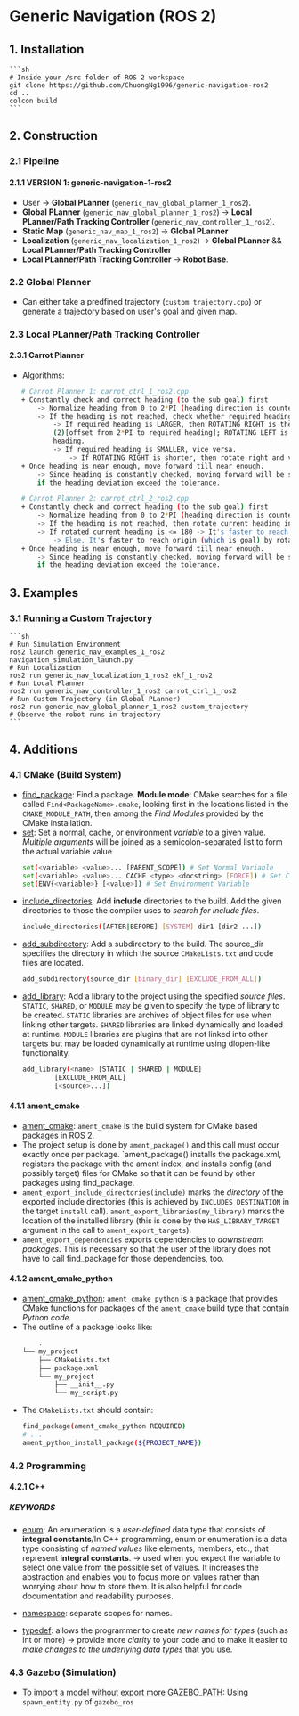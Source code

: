 # Generic Navigation (ROS 2)

## 1. Installation

    ```sh
    # Inside your /src folder of ROS 2 workspace
    git clone https://github.com/ChuongNg1996/generic-navigation-ros2
    cd ..
    colcon build
    ```

## 2. Construction

### 2.1 Pipeline 
#### 2.1.1 VERSION 1: generic-navigation-1-ros2
* User -> **Global PLanner** (`generic_nav_global_planner_1_ros2`).
* **Global PLanner** (`generic_nav_global_planner_1_ros2`) -> **Local PLanner/Path Tracking Controller** (`generic_nav_controller_1_ros2`).
* **Static Map** (`generic_nav_map_1_ros2`) -> **Global PLanner**
* **Localization** (`generic_nav_localization_1_ros2`) -> **Global PLanner** &&  **Local PLanner/Path Tracking Controller**
* **Local PLanner/Path Tracking Controller** -> **Robot Base**.

### 2.2 Global Planner
* Can either take a predfined trajectory (`custom_trajectory.cpp`) or generate a trajectory based on user's goal and given map. 

### 2.3 Local PLanner/Path Tracking Controller
#### 2.3.1 Carrot Planner
* Algorithms:

 ```sh
    # Carrot Planner 1: carrot_ctrl_1_ros2.cpp
    + Constantly check and correct heading (to the sub goal) first 
        -> Normalize heading from 0 to 2*PI (heading direction is counterclockwise)
        -> If the heading is not reached, check whether required heading is larger or smaller than current heading.
            -> If required heading is LARGER, then ROTATING RIGHT is the sum of (1)[magnitude of current heading] and 
            (2)[offset from 2*PI to required heading]; ROTATING LEFT is the offset from required heading to current
            heading.
            -> If required heading is SMALLER, vice versa.
                -> If ROTATING RIGHT is shorter, then rotate right and vice versa. 
    + Once heading is near enough, move forward till near enough.
        -> Since heading is constantly checked, moving forward will be stopped to prioritize for heading correction
        if the heading deviation exceed the tolerance.
 ```
 
 ```sh
    # Carrot Planner 2: carrot_ctrl_2_ros2.cpp
    + Constantly check and correct heading (to the sub goal) first 
        -> Normalize heading from 0 to 2*PI (heading direction is counterclockwise)
        -> If the heading is not reached, then rotate current heading in counterclockwise such that goal is origin.
        -> If rotated current heading is <= 180 -> It's faster to reach origin (which is goal) by rotating clockwise.
            -> Else, It's faster to reach origin (which is goal) by rotating counterclockwise.
    + Once heading is near enough, move forward till near enough.
        -> Since heading is constantly checked, moving forward will be stopped to prioritize for heading correction
        if the heading deviation exceed the tolerance.
 ```
 
 
## 3. Examples

### 3.1 Running a Custom Trajectory

    ```sh
    # Run Simulation Environment
    ros2 launch generic_nav_examples_1_ros2 navigation_simulation_launch.py
    # Run Localization
    ros2 run generic_nav_localization_1_ros2 ekf_1_ros2 
    # Run Local Planner
    ros2 run generic_nav_controller_1_ros2 carrot_ctrl_1_ros2
    # Run Custom Trajectory (in Global PLanner)
    ros2 run generic_nav_global_planner_1_ros2 custom_trajectory 
    # Observe the robot runs in trajectory
    ```

## 4. Additions

### 4.1 CMake (Build System)

* [find_package](https://cmake.org/cmake/help/latest/command/find_package.html): Find a package. **Module mode**: CMake searches for a file called `Find<PackageName>.cmake`, looking first in the locations listed in the `CMAKE_MODULE_PATH`, then among the *Find Modules* provided by the CMake installation.  
* [set](https://cmake.org/cmake/help/latest/command/set.html): Set a normal, cache, or environment *variable* to a given value. *Multiple arguments* will be joined as a semicolon-separated list to form the actual variable value
    ```sh
    set(<variable> <value>... [PARENT_SCOPE]) # Set Normal Variable
    set(<variable> <value>... CACHE <type> <docstring> [FORCE]) # Set Cache Entry
    set(ENV{<variable>} [<value>]) # Set Environment Variable
    ```
* [include_directories](https://cmake.org/cmake/help/latest/command/include_directories.html): Add **include** directories to the build. Add the given directories to those the compiler uses to *search for include files*. 
    ```sh
    include_directories([AFTER|BEFORE] [SYSTEM] dir1 [dir2 ...])
    ```
* [add_subdirectory](https://cmake.org/cmake/help/latest/command/add_subdirectory.html): Add a subdirectory to the build. The source_dir specifies the directory in which the source `CMakeLists.txt` and code files are located. 
    ```sh
    add_subdirectory(source_dir [binary_dir] [EXCLUDE_FROM_ALL])
    ```
* [add_library](https://cmake.org/cmake/help/latest/command/add_library.html): Add a library to the project using the specified *source files*. `STATIC`, `SHARED`, or `MODULE` may be given to specify the type of library to be created. `STATIC` libraries are archives of object files for use when linking other targets. `SHARED` libraries are linked dynamically and loaded at runtime. `MODULE` libraries are plugins that are not linked into other targets but may be loaded dynamically at runtime using dlopen-like functionality.
    ```sh
    add_library(<name> [STATIC | SHARED | MODULE]
            [EXCLUDE_FROM_ALL]
            [<source>...])
    ```


#### 4.1.1 ament_cmake 
* [ament_cmake](https://docs.ros.org/en/foxy/How-To-Guides/Ament-CMake-Documentation.html): `ament_cmake` is the build system for CMake based packages in ROS 2. 
* The project setup is done by `ament_package()` and this call must occur exactly once per package. `ament_package() installs the package.xml, registers the package with the ament index, and installs config (and possibly target) files for CMake so that it can be found by other packages using find_package.  
* `ament_export_include_directories(include)`  marks the *directory* of the exported include directories (this is achieved by `INCLUDES DESTINATION` in the target `install` call). `ament_export_libraries(my_library)` marks the location of the installed library (this is done by the `HAS_LIBRARY_TARGET` argument in the call to `ament_export_targets`).
* `ament_export_dependencies` exports dependencies to *downstream packages*. This is necessary so that the user of the library does not have to call find_package for those dependencies, too.

#### 4.1.2 ament_cmake_python
* [ament_cmake_python](https://docs.ros.org/en/foxy/How-To-Guides/Ament-CMake-Python-Documentation.html): `ament_cmake_python` is a package that provides CMake functions for packages of the `ament_cmake` build type that contain *Python code*. 
* The outline of a package looks like:
    ```sh
        .
    └── my_project
        ├── CMakeLists.txt
        ├── package.xml
        └── my_project
            ├── __init__.py
            └── my_script.py
    ```
* The `CMakeLists.txt` should contain:
    ```sh
    find_package(ament_cmake_python REQUIRED)
    # ...
    ament_python_install_package(${PROJECT_NAME})
    ```
### 4.2 Programming
#### 4.2.1 C++

##### KEYWORDS
* [enum](https://www.programiz.com/cpp-programming/enumeration): An enumeration is a *user-defined* data type that consists of **integral constants**/In C++ programming, enum or enumeration is a data type consisting of *named values* like elements, members, etc., that represent **integral constants**. -> used when you expect the variable to select one value from the possible set of values. It increases the abstraction and enables you to focus more on values rather than worrying about how to store them. It is also helpful for code documentation and readability purposes.

* [namespace](https://www.geeksforgeeks.org/namespace-in-c/): separate scopes for names.

* [typedef](https://www.cprogramming.com/tutorial/typedef.html): allows the programmer to create *new names for types* (such as int or more) -> provide more *clarity* to your code and to make it easier to *make changes to the underlying data types* that you use. 

### 4.3 Gazebo (Simulation)
* [To import a model without export more GAZEBO_PATH](https://automaticaddison.com/how-to-load-a-robot-model-sdf-format-into-gazebo-ros-2/): Using `spawn_entity.py` of `gazebo_ros`
